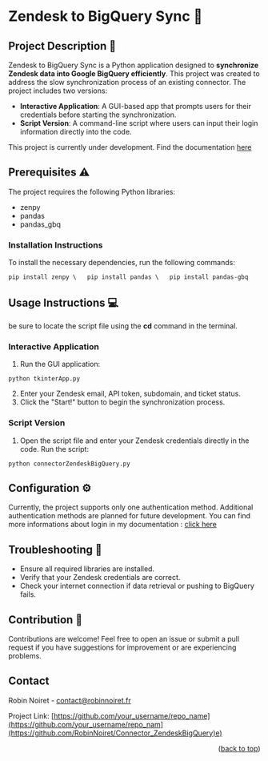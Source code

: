 # Zendesk to BigQuery Sync 🔄
## Project Description 📰
Zendesk to BigQuery Sync is a Python application designed to **synchronize Zendesk data into Google BigQuery efficiently**. This project was created to address the slow synchronization process of an existing connector. The project includes two versions:

- **Interactive Application**: A GUI-based app that prompts users for their credentials before starting the synchronization.
- **Script Version**: A command-line script where users can input their login information directly into the code. <br>

This project is currently under development. Find the documentation [here](https://github.com/RobinNoiret/Connector_ZendeskBigQuery/blob/986e59d9083749909d9630985a24e82ca984eaa9/Documentation/Doc_PyConnector.md)

## Prerequisites ⚠
The project requires the following Python libraries:

- zenpy
- pandas
- pandas_gbq

### Installation Instructions
To install the necessary dependencies, run the following commands:

` pip install zenpy \  
pip install pandas \  
pip install pandas-gbq `

## Usage Instructions 💻
be sure to locate the script file using the **cd** command in the terminal.

### Interactive Application
1. Run the GUI application:

` python tkinterApp.py `

2. Enter your Zendesk email, API token, subdomain, and ticket status.
3. Click the "Start!" button to begin the synchronization process.

### Script Version
1. Open the script file and enter your Zendesk credentials directly in the code.
Run the script:

` python connectorZendeskBigQuery.py `

## Configuration ⚙
Currently, the project supports only one authentication method. Additional authentication methods are planned for future development. You can find more informations about login in my documentation : [click here](https://github.com/RobinNoiret/Connector_ZendeskBigQuery/blob/b65cf388c7b168b72b62e8a96663527b1d780f78/Documentation/Doc_PyConnector.md)

## Troubleshooting 🔨
- Ensure all required libraries are installed.
- Verify that your Zendesk credentials are correct.
- Check your internet connection if data retrieval or pushing to BigQuery fails.

## Contribution 🤝
Contributions are welcome! Feel free to open an issue or submit a pull request if you have suggestions for improvement or are experiencing problems.

## Contact

Robin Noiret - contact@robinnoiret.fr

Project Link: [https://github.com/your_username/repo_name](https://github.com/your_username/repo_nam](https://github.com/RobinNoiret/Connector_ZendeskBigQuery)e)

<p align="right">(<a href="#readme-top">back to top</a>)</p>
